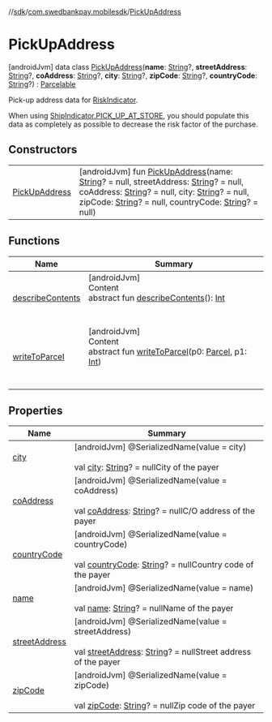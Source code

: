//[sdk](../../../index.md)/[com.swedbankpay.mobilesdk](../index.md)/[PickUpAddress](index.md)



# PickUpAddress  
 [androidJvm] data class [PickUpAddress](index.md)(**name**: [String](https://kotlinlang.org/api/latest/jvm/stdlib/kotlin/-string/index.html)?, **streetAddress**: [String](https://kotlinlang.org/api/latest/jvm/stdlib/kotlin/-string/index.html)?, **coAddress**: [String](https://kotlinlang.org/api/latest/jvm/stdlib/kotlin/-string/index.html)?, **city**: [String](https://kotlinlang.org/api/latest/jvm/stdlib/kotlin/-string/index.html)?, **zipCode**: [String](https://kotlinlang.org/api/latest/jvm/stdlib/kotlin/-string/index.html)?, **countryCode**: [String](https://kotlinlang.org/api/latest/jvm/stdlib/kotlin/-string/index.html)?) : [Parcelable](https://developer.android.com/reference/kotlin/android/os/Parcelable.html)

Pick-up address data for [RiskIndicator](../-risk-indicator/index.md).



When using [ShipIndicator.PICK_UP_AT_STORE](../-ship-indicator/-companion/-p-i-c-k_-u-p_-a-t_-s-t-o-r-e.md), you should populate this data as completely as possible to decrease the risk factor of the purchase.

   


## Constructors  
  
| | |
|---|---|
| <a name="com.swedbankpay.mobilesdk/PickUpAddress/PickUpAddress/#kotlin.String?#kotlin.String?#kotlin.String?#kotlin.String?#kotlin.String?#kotlin.String?/PointingToDeclaration/"></a>[PickUpAddress](-pick-up-address.md)| <a name="com.swedbankpay.mobilesdk/PickUpAddress/PickUpAddress/#kotlin.String?#kotlin.String?#kotlin.String?#kotlin.String?#kotlin.String?#kotlin.String?/PointingToDeclaration/"></a> [androidJvm] fun [PickUpAddress](-pick-up-address.md)(name: [String](https://kotlinlang.org/api/latest/jvm/stdlib/kotlin/-string/index.html)? = null, streetAddress: [String](https://kotlinlang.org/api/latest/jvm/stdlib/kotlin/-string/index.html)? = null, coAddress: [String](https://kotlinlang.org/api/latest/jvm/stdlib/kotlin/-string/index.html)? = null, city: [String](https://kotlinlang.org/api/latest/jvm/stdlib/kotlin/-string/index.html)? = null, zipCode: [String](https://kotlinlang.org/api/latest/jvm/stdlib/kotlin/-string/index.html)? = null, countryCode: [String](https://kotlinlang.org/api/latest/jvm/stdlib/kotlin/-string/index.html)? = null)   <br>|


## Functions  
  
|  Name |  Summary | 
|---|---|
| <a name="android.os/Parcelable/describeContents/#/PointingToDeclaration/"></a>[describeContents](../../com.swedbankpay.mobilesdk.merchantbackend/-merchant-backend-problem/-server/-unknown/index.md#-1578325224%2FFunctions%2F462465411)| <a name="android.os/Parcelable/describeContents/#/PointingToDeclaration/"></a>[androidJvm]  <br>Content  <br>abstract fun [describeContents](../../com.swedbankpay.mobilesdk.merchantbackend/-merchant-backend-problem/-server/-unknown/index.md#-1578325224%2FFunctions%2F462465411)(): [Int](https://kotlinlang.org/api/latest/jvm/stdlib/kotlin/-int/index.html)  <br><br><br>|
| <a name="android.os/Parcelable/writeToParcel/#android.os.Parcel#kotlin.Int/PointingToDeclaration/"></a>[writeToParcel](../-view-payment-order-info/index.md#-1754457655%2FFunctions%2F462465411)| <a name="android.os/Parcelable/writeToParcel/#android.os.Parcel#kotlin.Int/PointingToDeclaration/"></a>[androidJvm]  <br>Content  <br>abstract fun [writeToParcel](../-view-payment-order-info/index.md#-1754457655%2FFunctions%2F462465411)(p0: [Parcel](https://developer.android.com/reference/kotlin/android/os/Parcel.html), p1: [Int](https://kotlinlang.org/api/latest/jvm/stdlib/kotlin/-int/index.html))  <br><br><br>|


## Properties  
  
|  Name |  Summary | 
|---|---|
| <a name="com.swedbankpay.mobilesdk/PickUpAddress/city/#/PointingToDeclaration/"></a>[city](city.md)| <a name="com.swedbankpay.mobilesdk/PickUpAddress/city/#/PointingToDeclaration/"></a> [androidJvm] @SerializedName(value = city)  <br>  <br>val [city](city.md): [String](https://kotlinlang.org/api/latest/jvm/stdlib/kotlin/-string/index.html)? = nullCity of the payer   <br>|
| <a name="com.swedbankpay.mobilesdk/PickUpAddress/coAddress/#/PointingToDeclaration/"></a>[coAddress](co-address.md)| <a name="com.swedbankpay.mobilesdk/PickUpAddress/coAddress/#/PointingToDeclaration/"></a> [androidJvm] @SerializedName(value = coAddress)  <br>  <br>val [coAddress](co-address.md): [String](https://kotlinlang.org/api/latest/jvm/stdlib/kotlin/-string/index.html)? = nullC/O address of the payer   <br>|
| <a name="com.swedbankpay.mobilesdk/PickUpAddress/countryCode/#/PointingToDeclaration/"></a>[countryCode](country-code.md)| <a name="com.swedbankpay.mobilesdk/PickUpAddress/countryCode/#/PointingToDeclaration/"></a> [androidJvm] @SerializedName(value = countryCode)  <br>  <br>val [countryCode](country-code.md): [String](https://kotlinlang.org/api/latest/jvm/stdlib/kotlin/-string/index.html)? = nullCountry code of the payer   <br>|
| <a name="com.swedbankpay.mobilesdk/PickUpAddress/name/#/PointingToDeclaration/"></a>[name](name.md)| <a name="com.swedbankpay.mobilesdk/PickUpAddress/name/#/PointingToDeclaration/"></a> [androidJvm] @SerializedName(value = name)  <br>  <br>val [name](name.md): [String](https://kotlinlang.org/api/latest/jvm/stdlib/kotlin/-string/index.html)? = nullName of the payer   <br>|
| <a name="com.swedbankpay.mobilesdk/PickUpAddress/streetAddress/#/PointingToDeclaration/"></a>[streetAddress](street-address.md)| <a name="com.swedbankpay.mobilesdk/PickUpAddress/streetAddress/#/PointingToDeclaration/"></a> [androidJvm] @SerializedName(value = streetAddress)  <br>  <br>val [streetAddress](street-address.md): [String](https://kotlinlang.org/api/latest/jvm/stdlib/kotlin/-string/index.html)? = nullStreet address of the payer   <br>|
| <a name="com.swedbankpay.mobilesdk/PickUpAddress/zipCode/#/PointingToDeclaration/"></a>[zipCode](zip-code.md)| <a name="com.swedbankpay.mobilesdk/PickUpAddress/zipCode/#/PointingToDeclaration/"></a> [androidJvm] @SerializedName(value = zipCode)  <br>  <br>val [zipCode](zip-code.md): [String](https://kotlinlang.org/api/latest/jvm/stdlib/kotlin/-string/index.html)? = nullZip code of the payer   <br>|

